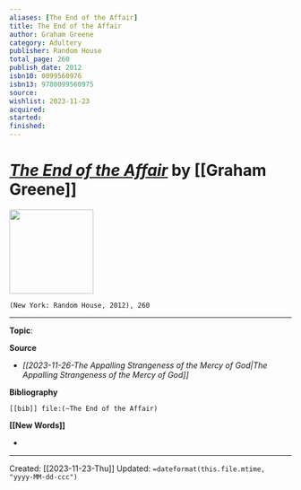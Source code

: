 ```yaml
---
aliases: [The End of the Affair]
title: The End of the Affair
author: Graham Greene
category: Adultery
publisher: Random House
total_page: 260
publish_date: 2012
isbn10: 0099560976
isbn13: 9780099560975
source: 
wishlist: 2023-11-23
acquired: 
started: 
finished: 
---
```

# *[The End of the Affair]()* by [[Graham Greene]]

<img src="http://books.google.com/books/content?id=qW8dCzgHI5UC&printsec=frontcover&img=1&zoom=1&source=gbs_api" width=150>

`(New York: Random House, 2012), 260`



--- 
**Topic**: 

**Source**
- *[[2023-11-26-The Appalling Strangeness of the Mercy of God|The Appalling Strangeness of the Mercy of God]]*

**Bibliography**

```query
[[bib]] file:(~The End of the Affair)
```
 

**[[New Words]]**

- 

---
Created: [[2023-11-23-Thu]]
Updated: `=dateformat(this.file.mtime, "yyyy-MM-dd-ccc")`